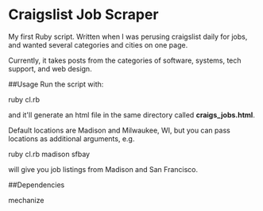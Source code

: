 # Craigslist Job Scraper

My first Ruby script.  Written when I was perusing craigslist daily for jobs, and wanted several categories and cities on one page.

Currently, it takes posts from the categories of software, systems, tech support, and web design.

##Usage
Run the script with:

  ruby cl.rb

and it'll generate an html file in the same directory called **craigs_jobs.html**.

Default locations are Madison and Milwaukee, WI, but you can pass locations as additional arguments, e.g.

  ruby cl.rb madison sfbay

will give you job listings from Madison and San Francisco.

##Dependencies

mechanize
